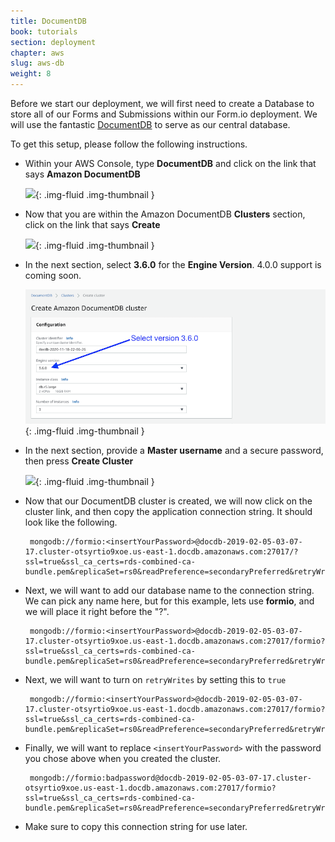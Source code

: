 ```yaml
---
title: DocumentDB
book: tutorials
section: deployment
chapter: aws
slug: aws-db
weight: 8
---
```

Before we start our deployment, we will first need to create a Database to store all of our Forms and Submissions within our Form.io deployment. We will use the fantastic [DocumentDB](https://aws.amazon.com/documentdb/) to serve as our central database.

To get this setup, please follow the following instructions.

 - Within your AWS Console, type **DocumentDB** and click on the link that says **Amazon DocumentDB**

    ![](/assets/img/integrations/aws/eb/dbsearch.png){: .img-fluid .img-thumbnail }

 - Now that you are within the Amazon DocumentDB **Clusters** section, click on the link that says **Create**

    ![](/assets/img/integrations/aws/eb/newcluster.png){: .img-fluid .img-thumbnail }

 - In the next section, select **3.6.0** for the **Engine Version**.  4.0.0 support is coming soon.

    ![](/assets/img/integrations/aws/eb/dbversion.png){: .img-fluid .img-thumbnail }

 - In the next section, provide a **Master username** and a secure password, then press **Create Cluster**

    ![](/assets/img/integrations/aws/eb/createcluster.png){: .img-fluid .img-thumbnail }

 - Now that our DocumentDB cluster is created, we will now click on the cluster link, and then copy the application connection string. It should look like the following.

        mongodb://formio:<insertYourPassword>@docdb-2019-02-05-03-07-17.cluster-otsyrtio9xoe.us-east-1.docdb.amazonaws.com:27017/?ssl=true&ssl_ca_certs=rds-combined-ca-bundle.pem&replicaSet=rs0&readPreference=secondaryPreferred&retryWrites=false

 - Next, we will want to add our database name to the connection string. We can pick any name here, but for this example, lets use **formio**, and we will place it right before the "?".

        mongodb://formio:<insertYourPassword>@docdb-2019-02-05-03-07-17.cluster-otsyrtio9xoe.us-east-1.docdb.amazonaws.com:27017/formio?ssl=true&ssl_ca_certs=rds-combined-ca-bundle.pem&replicaSet=rs0&readPreference=secondaryPreferred&retryWrites=false

 - Next, we will want to turn on ```retryWrites``` by setting this to ```true```

        mongodb://formio:<insertYourPassword>@docdb-2019-02-05-03-07-17.cluster-otsyrtio9xoe.us-east-1.docdb.amazonaws.com:27017/formio?ssl=true&ssl_ca_certs=rds-combined-ca-bundle.pem&replicaSet=rs0&readPreference=secondaryPreferred&retryWrites=true

 - Finally, we will want to replace ```<insertYourPassword>``` with the password you chose above when you created the cluster.

        mongodb://formio:badpassword@docdb-2019-02-05-03-07-17.cluster-otsyrtio9xoe.us-east-1.docdb.amazonaws.com:27017/formio?ssl=true&ssl_ca_certs=rds-combined-ca-bundle.pem&replicaSet=rs0&readPreference=secondaryPreferred&retryWrites=false

 - Make sure to copy this connection string for use later.
